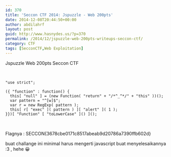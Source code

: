 ```yaml
---
id: 370
title: 'Seccon CTF 2014: Jspuzzle - Web 200pts'
date: 2014-12-08T20:44:50+00:00
author: abdilahrf
layout: post
guid: http://www.hasnydes.us/?p=370
permalink: /2014/12/jspuzzle-web-200pts-writeups-seccon-ctf/
category: CTF
tags: [SecconCTF,Web Exploitation]
---
```

Jspuzzle Web 200pts Seccon CTF

&nbsp;

<pre><code class="language-javascript">"use strict";

({ "function" : function() {
  this[ "null" ] = (new Function( "return" + "/*^_^*/" + "this" ))();
  var pattern = "^[w]$";
  var r = new RegExp( pattern );
  this[ r[ "exec" ]( pattern ) ][ "alert" ]( 1 );
}})[ "Function" [ "toLowerCase" ]() ]();</code></pre>

&nbsp;

Flagnya : SECCON{3678cbe0171c8517abeab9d20786a7390ffb602d}

buat challange ini minimal harus mengerti javascript buat menyelesaikannya :3 , hehe 😀